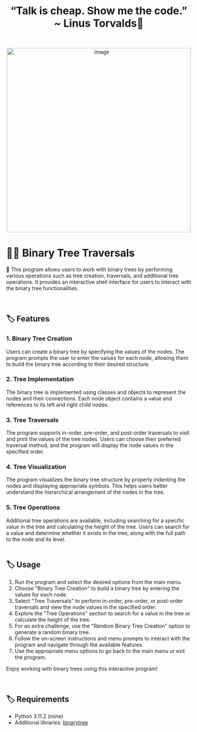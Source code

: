 ## <h1 align="center">“Talk is cheap. Show me the code.” ~ Linus Torvalds:thought_balloon:</h1>

<br>
  <p align="center">
  <a><img src="https://i.giphy.com/media/f3iwJFOVOwuy7K6FFw/giphy.webp" alt="image" width="500"></a>
<br>

# 🐱‍💻 Binary Tree Traversals
📌 This program allows users to work with binary trees by performing various operations such as tree creation, traversals, 
  and additional tree operations. It provides an interactive shell interface for users to interact with the binary tree functionalities.

<br> 
  
## 🏷️ Features

### 1. Binary Tree Creation

Users can create a binary tree by specifying the values of the nodes. The program prompts the user to enter the values for each node, allowing them to build the binary tree according to their desired structure.

### 2. Tree Implementation

The binary tree is implemented using classes and objects to represent the nodes and their connections. Each node object contains a value and references to its left and right child nodes.

### 3. Tree Traversals

The program supports in-order, pre-order, and post-order traversals to visit and print the values of the tree nodes. Users can choose their preferred traversal method, and the program will display the node values in the specified order.

### 4. Tree Visualization

The program visualizes the binary tree structure by properly indenting the nodes and displaying appropriate symbols. This helps users better understand the hierarchical arrangement of the nodes in the tree.

### 5. Tree Operations

Additional tree operations are available, including searching for a specific value in the tree and calculating the height of the tree. Users can search for a value and determine whether it exists in the tree, along with the full path to the node and its level.
<br>
<br>

## 🏷️ Usage

1. Run the program and select the desired options from the main menu.
2. Choose "Binary Tree Creation" to build a binary tree by entering the values for each node.
3. Select "Tree Traversals" to perform in-order, pre-order, or post-order traversals and view the node values in the specified order.
4. Explore the "Tree Operations" section to search for a value in the tree or calculate the height of the tree.
5. For an extra challenge, use the "Random Binary Tree Creation" option to generate a random binary tree.
6. Follow the on-screen instructions and menu prompts to interact with the program and navigate through the available features.
7. Use the appropriate menu options to go back to the main menu or exit the program.

Enjoy working with binary trees using this interactive program!

<br>
  
## 🏷️ Requirements

- Python 3.11.2 (mine)
- Additional libraries: [binarytree](https://pypi.org/project/binarytree/)
